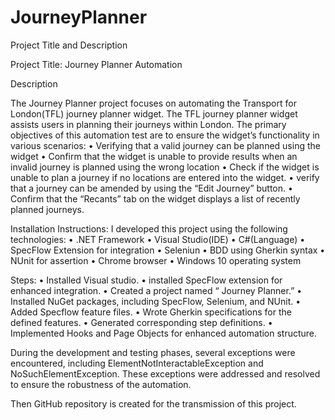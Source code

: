 # JourneyPlanner
Project Title and Description

Project Title: Journey Planner Automation

Description 

The Journey Planner project focuses on automating the Transport for London(TFL) journey planner widget. The TFL journey planner widget assists users in planning their journeys within London. The primary objectives of this automation test are to ensure the widget’s functionality in various scenarios:
•	Verifying that a valid journey can be planned using the widget
•	Confirm that the widget is unable to provide results when an invalid journey is planned using the wrong location
•	Check if the widget is unable to plan a journey if no locations are entered into the widget.
•	verify that a journey can be amended by using the “Edit Journey” button.
•	 Confirm that the  “Recants” tab on the widget displays a list of recently planned journeys. 


  Installation Instructions:
I developed this project using the following technologies:
•	.NET Framework
•	Visual Studio(IDE)
•	C#(Language)
•	SpecFlow Extension for integration
•	Seleniun
•	BDD using Gherkin syntax
•	NUnit for assertion
•	Chrome browser
•	Windows 10 operating system


Steps:
•	Installed Visual studio.
•	installed SpecFlow extension for enhanced integration.
•	Created a project named “ Journey Planner.”
•	Installed NuGet packages, including SpecFlow, Selenium, and NUnit.
•	Added Specflow feature files.
•	Wrote Gherkin specifications for the defined features.
•	Generated corresponding step definitions.
•	Implemented Hooks and Page Objects for enhanced automation structure.

During the development and testing phases, several exceptions were encountered, including ElementNotInteractableException and NoSuchElementException. These exceptions were addressed and resolved to ensure the robustness of the automation.

Then GitHub repository is created for the transmission of this project.


